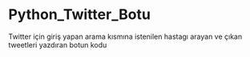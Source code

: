 # Python_Twitter_Botu
Twitter için giriş yapan arama kısmına istenilen hastagı arayan ve çıkan tweetleri yazdıran botun kodu
